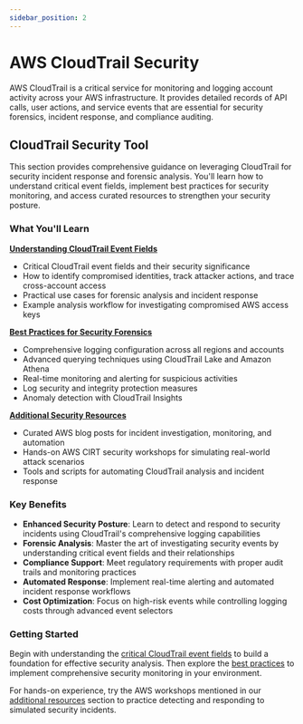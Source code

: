```yaml
---
sidebar_position: 2
---
```

# AWS CloudTrail Security

AWS CloudTrail is a critical service for monitoring and logging account activity across your AWS infrastructure. It provides detailed records of API calls, user actions, and service events that are essential for security forensics, incident response, and compliance auditing.

## CloudTrail Security Tool

This section provides comprehensive guidance on leveraging CloudTrail for security incident response and forensic analysis. You'll learn how to understand critical event fields, implement best practices for security monitoring, and access curated resources to strengthen your security posture.

### What You'll Learn



**[Understanding CloudTrail Event Fields](./event-fields.mdx)**
- Critical CloudTrail event fields and their security significance
- How to identify compromised identities, track attacker actions, and trace cross-account access
- Practical use cases for forensic analysis and incident response
- Example analysis workflow for investigating compromised AWS access keys

**[Best Practices for Security Forensics](./best-practice-security-forensics.mdx)**
- Comprehensive logging configuration across all regions and accounts
- Advanced querying techniques using CloudTrail Lake and Amazon Athena
- Real-time monitoring and alerting for suspicious activities
- Log security and integrity protection measures
- Anomaly detection with CloudTrail Insights

**[Additional Security Resources](./additional-resources.mdx)**
- Curated AWS blog posts for incident investigation, monitoring, and automation
- Hands-on AWS CIRT security workshops for simulating real-world attack scenarios
- Tools and scripts for automating CloudTrail analysis and incident response

### Key Benefits

- **Enhanced Security Posture**: Learn to detect and respond to security incidents using CloudTrail's comprehensive logging capabilities
- **Forensic Analysis**: Master the art of investigating security events by understanding critical event fields and their relationships
- **Compliance Support**: Meet regulatory requirements with proper audit trails and monitoring practices
- **Automated Response**: Implement real-time alerting and automated incident response workflows
- **Cost Optimization**: Focus on high-risk events while controlling logging costs through advanced event selectors

### Getting Started

Begin with understanding the [critical CloudTrail event fields](./event-fields.mdx) to build a foundation for effective security analysis. Then explore the [best practices](./best-practice-security-forensics.mdx) to implement comprehensive security monitoring in your environment.

For hands-on experience, try the AWS workshops mentioned in our [additional resources](./additional-resources.mdx) section to practice detecting and responding to simulated security incidents.
